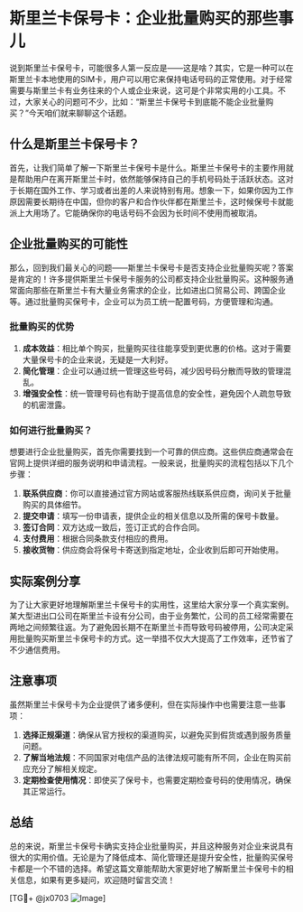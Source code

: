 # 斯里兰卡保号卡：企业批量购买的那些事儿

说到斯里兰卡保号卡，可能很多人第一反应是——这是啥？其实，它是一种可以在斯里兰卡本地使用的SIM卡，用户可以用它来保持电话号码的正常使用。对于经常需要与斯里兰卡有业务往来的个人或企业来说，这可是个非常实用的小工具。不过，大家关心的问题可不少，比如：“斯里兰卡保号卡到底能不能企业批量购买？”今天咱们就来聊聊这个话题。

## 什么是斯里兰卡保号卡？

首先，让我们简单了解一下斯里兰卡保号卡是什么。斯里兰卡保号卡的主要作用就是帮助用户在离开斯里兰卡时，依然能够保持自己的手机号码处于活跃状态。这对于长期在国外工作、学习或者出差的人来说特别有用。想象一下，如果你因为工作原因需要长期待在中国，但你的客户和合作伙伴都在斯里兰卡，这时候保号卡就能派上大用场了。它能确保你的电话号码不会因为长时间不使用而被取消。

## 企业批量购买的可能性

那么，回到我们最关心的问题——斯里兰卡保号卡是否支持企业批量购买呢？答案是肯定的！许多提供斯里兰卡保号卡服务的公司都支持企业批量购买。这种服务通常面向那些在斯里兰卡有大量业务需求的企业，比如进出口贸易公司、跨国企业等。通过批量购买保号卡，企业可以为员工统一配置号码，方便管理和沟通。

### 批量购买的优势

1. **成本效益**：相比单个购买，批量购买往往能享受到更优惠的价格。这对于需要大量保号卡的企业来说，无疑是一大利好。
2. **简化管理**：企业可以通过统一管理这些号码，减少因号码分散而导致的管理混乱。
3. **增强安全性**：统一管理号码也有助于提高信息的安全性，避免因个人疏忽导致的机密泄露。

### 如何进行批量购买？

想要进行企业批量购买，首先你需要找到一个可靠的供应商。这些供应商通常会在官网上提供详细的服务说明和申请流程。一般来说，批量购买的流程包括以下几个步骤：

1. **联系供应商**：你可以直接通过官方网站或客服热线联系供应商，询问关于批量购买的具体细节。
2. **提交申请**：填写一份申请表，提供企业的相关信息以及所需的保号卡数量。
3. **签订合同**：双方达成一致后，签订正式的合作合同。
4. **支付费用**：根据合同条款支付相应的费用。
5. **接收货物**：供应商会将保号卡寄送到指定地址，企业收到后即可开始使用。

## 实际案例分享

为了让大家更好地理解斯里兰卡保号卡的实用性，这里给大家分享一个真实案例。某大型进出口公司在斯里兰卡设有分公司，由于业务繁忙，公司的员工经常需要在两地之间频繁往返。为了避免因长期不在斯里兰卡而导致号码被停用，公司决定采用批量购买斯里兰卡保号卡的方式。这一举措不仅大大提高了工作效率，还节省了不少通信费用。

## 注意事项

虽然斯里兰卡保号卡为企业提供了诸多便利，但在实际操作中也需要注意一些事项：

1. **选择正规渠道**：确保从官方授权的渠道购买，以避免买到假货或遇到服务质量问题。
2. **了解当地法规**：不同国家对电信产品的法律法规可能有所不同，企业在购买前应充分了解相关规定。
3. **定期检查使用情况**：即使买了保号卡，也需要定期检查号码的使用情况，确保其正常运行。

## 总结

总的来说，斯里兰卡保号卡确实支持企业批量购买，并且这种服务对企业来说具有很大的实用价值。无论是为了降低成本、简化管理还是提升安全性，批量购买保号卡都是一个不错的选择。希望这篇文章能帮助大家更好地了解斯里兰卡保号卡的相关信息，如果有更多疑问，欢迎随时留言交流！

[TG💪+ @jx0703 ![Image](https://github.com/user-attachments/assets/dbca1d08-cadb-493c-b0ec-ad6f7a83f270)]